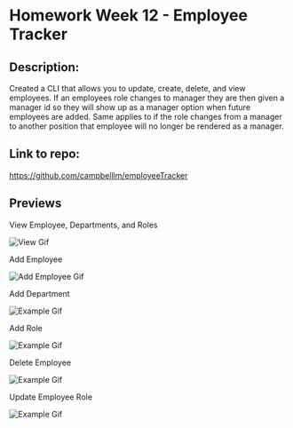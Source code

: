 # Homework Week 12 - Employee Tracker

## Description:

Created a CLI that allows you to update, create, delete, and view employees. If an employees role changes to manager they are then given a manager id so they will show up as a manager option when future employees are added. Same applies to if the role changes from a manager to another position that employee will no longer be rendered as a manager. 

## Link to repo:

https://github.com/campbelllm/employeeTracker


## Previews

View Employee, Departments, and Roles

![View Gif](./Assets/viewEmpDepRole.gif)

Add Employee

![Add Employee Gif](./Assets/addEmployee.gif)

Add Department

![Example Gif](./Assets/addDep.gif)

Add Role

![Example Gif](./Assets/addRole.gif)

Delete Employee

![Example Gif](./Assets/delete.gif)

Update Employee Role

![Example Gif](./Assets/update.gif)